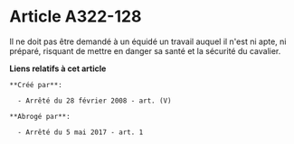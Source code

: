 # Article A322-128

Il ne doit pas être demandé à un équidé un travail auquel il n'est ni apte, ni préparé, risquant de mettre en danger sa santé
et la sécurité du cavalier.

**Liens relatifs à cet article**

	**Créé par**:

	  - Arrêté du 28 février 2008 - art. (V)

	**Abrogé par**:

	  - Arrêté du 5 mai 2017 - art. 1
